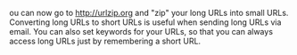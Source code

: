 ou can now go to http://urlzip.org and "zip" your long URLs into small URLs. Converting long URLs to short URLs is useful when sending long URLs via email. You can also set keywords for your URLs, so that you can always access long URLs just by remembering a short URL.

